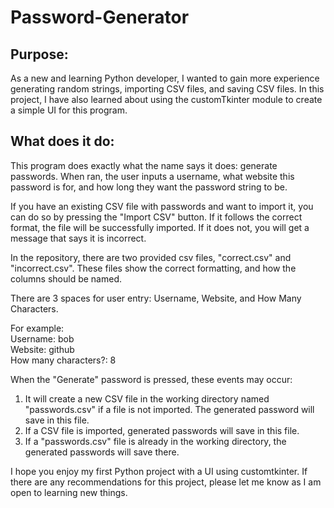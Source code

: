 # Password-Generator

## Purpose:
As a new and learning Python developer, I wanted to gain more experience
generating random strings, importing CSV files, and saving CSV files. In this project,
I have also learned about using the customTkinter module to create a simple UI for
this program. 

## What does it do:
This program does exactly what the name says it does: generate passwords. When ran, 
the user inputs a username, what website this password is for, and how long they want
the password string to be. 

If you have an existing CSV file with passwords and want to import it, you can do so 
by pressing the "Import CSV" button. If it follows the correct format, the file will 
be successfully imported. If it does not, you will get a message that says it is 
incorrect. 

In the repository, there are two provided csv files, "correct.csv" and "incorrect.csv".
These files show the correct formatting, and how the columns should be named. 

There are 3 spaces for user entry: Username, Website, and How Many Characters.

For example: <br />
Username: bob <br />
Website: github <br />
How many characters?: 8 <br />

When the "Generate" password is pressed, these events may occur: <br />
1. It will create a new CSV file in the working directory named "passwords.csv" if a
   file is not imported. The generated password will save in this file.
2. If a CSV file is imported, generated passwords will save in this file.
3. If a "passwords.csv" file is already in the working directory, the generated
   passwords will save there.

I hope you enjoy my first Python project with a UI using customtkinter. If there are any
recommendations for this project, please let me know as I am open to learning new things.
